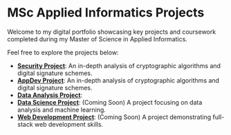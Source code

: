 # MSc Applied Informatics Projects

Welcome to my digital portfolio showcasing key projects and coursework completed during my Master of Science in Applied Informatics.

Feel free to explore the projects below:

- **[Security Project](Security/README.md)**: An in-depth analysis of cryptographic algorithms and digital signature schemes.
- **[AppDev Project](AppDev-Budibase/README.md)**: An in-depth analysis of cryptographic algorithms and digital signature schemes.
- **[Data Analysis Project](Data_Analysis/README.md)**: 
- **[Data Science Project](DataScience/README.md)**: (Coming Soon) A project focusing on data analysis and machine learning.
- **[Web Development Project](WebDevelopment/index.html)**: (Coming Soon) A project demonstrating full-stack web development skills.
